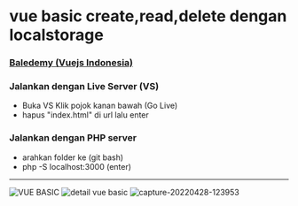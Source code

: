 # vue basic create,read,delete dengan localstorage

### [Baledemy (Vuejs Indonesia)](https://www.youtube.com/watch?v=OlHYirmHhK0&list=PL9At9z2rvOC-Z6Gt8uO1XMp4oyMlE3gml)

### Jalankan dengan Live Server (VS)
* Buka VS Klik pojok kanan bawah (Go Live)
* hapus "index.html" di url lalu enter
### Jalankan dengan PHP server
* arahkan folder ke (git bash)
* php -S localhost:3000 (enter)
<hr>  

![VUE BASIC](https://user-images.githubusercontent.com/50755376/166614271-2479cb0b-a693-458b-8648-b2aeb6329c56.png)
![detail vue basic](https://user-images.githubusercontent.com/50755376/166614330-778cf8cf-ecd0-4685-b1be-36f901061403.png)
![capture-20220428-123953](https://user-images.githubusercontent.com/50755376/166614627-5263e376-b56d-4d2b-b5f5-42b47bce3d00.png)




